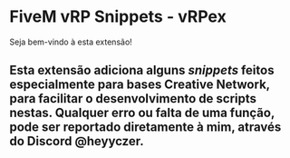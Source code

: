 # FiveM vRP Snippets - vRPex

Seja bem-vindo à esta extensão!

Esta extensão adiciona alguns *snippets* feitos especialmente para bases Creative Network, para **facilitar o desenvolvimento** de scripts nestas.
Qualquer erro ou falta de uma função, pode ser reportado diretamente à mim, através do Discord **@heyyczer**.
---
